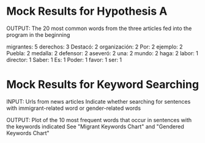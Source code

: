 # Mock Results for Hypothesis A


OUTPUT:
The 20 most common words from the three articles fed into the program in the beginning


migrantes: 5
derechos: 3
Destacó: 2
organización: 2
Por: 2
ejemplo: 2
Puebla: 2
medalla: 2
defensor: 2
aseveró: 2
una: 2
mundo: 2
haga: 2
labor: 1
director: 1
Saber: 1
Es: 1
Poder: 1
favor: 1
ser: 1


# Mock Results for Keyword Searching


INPUT:
Urls from news articles
Indicate whether searching for sentences with immigrant-related word or gender-related words


OUTPUT:
Plot of the 10 most frequent words that occur in sentences with the keywords indicated
See "Migrant Keywords Chart" and "Gendered Keywords Chart"
